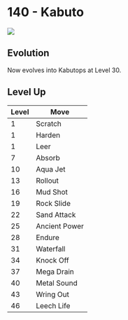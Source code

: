 # 140 - Kabuto
![][140]

## Evolution
Now evolves into Kabutops at Level 30.

## Level Up

Level | Move
---   | ---
  1   | Scratch
  1   | Harden
  1   | Leer
  7   | Absorb
 10   | Aqua Jet
 13   | Rollout
 16   | Mud Shot
 19   | Rock Slide
 22   | Sand Attack
 25   | Ancient Power
 28   | Endure
 31   | Waterfall
 34   | Knock Off
 37   | Mega Drain
 40   | Metal Sound
 43   | Wring Out
 46   | Leech Life



[140]: /img/pokemon/140.png
